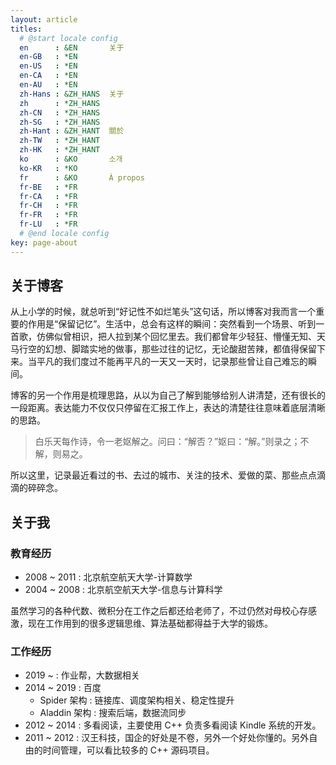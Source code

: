 ```yaml
---
layout: article
titles:
  # @start locale config
  en      : &EN       关于
  en-GB   : *EN
  en-US   : *EN
  en-CA   : *EN
  en-AU   : *EN
  zh-Hans : &ZH_HANS  关于
  zh      : *ZH_HANS
  zh-CN   : *ZH_HANS
  zh-SG   : *ZH_HANS
  zh-Hant : &ZH_HANT  關於
  zh-TW   : *ZH_HANT
  zh-HK   : *ZH_HANT
  ko      : &KO       소개
  ko-KR   : *KO
  fr      : &KO       À propos
  fr-BE   : *FR
  fr-CA   : *FR
  fr-CH   : *FR
  fr-FR   : *FR
  fr-LU   : *FR
  # @end locale config
key: page-about
---
```


## 关于博客

从上小学的时候，就总听到“好记性不如烂笔头”这句话，所以博客对我而言一个重要的作用是“保留记忆”。生活中，总会有这样的瞬间：突然看到一个场景、听到一首歌，仿佛似曾相识，把人拉到某个回忆里去。我们都曾年少轻狂、懵懂无知、天马行空的幻想、脚踏实地的做事，那些过往的记忆，无论酸甜苦辣，都值得保留下来。当平凡的我们度过不能再平凡的一天又一天时，记录那些曾让自己难忘的瞬间。

博客的另一个作用是梳理思路，从以为自己了解到能够给别人讲清楚，还有很长的一段距离。表达能力不仅仅只停留在汇报工作上，表达的清楚往往意味着底层清晰的思路。

> 白乐天每作诗，令一老妪解之。问曰：“解否？”妪曰：“解。”则录之；不解，则易之。

所以这里，记录最近看过的书、去过的城市、关注的技术、爱做的菜、那些点点滴滴的碎碎念。

## 关于我

### 教育经历

+ 2008 ~ 2011 : 北京航空航天大学-计算数学
+ 2004 ~ 2008 : 北京航空航天大学-信息与计算科学

虽然学习的各种代数、微积分在工作之后都还给老师了，不过仍然对母校心存感激，现在工作用到的很多逻辑思维、算法基础都得益于大学的锻炼。

### 工作经历

+ 2019 ~ : 作业帮，大数据相关
+ 2014 ~ 2019 : 百度
  + Spider 架构 : 链接库、调度架构相关、稳定性提升
  + Aladdin 架构 : 搜索后端，数据流同步
+ 2012 ~ 2014 : 多看阅读，主要使用 C++ 负责多看阅读 Kindle 系统的开发。
+ 2011 ~ 2012 : 汉王科技，国企的好处是不卷，另外一个好处你懂的。另外自由的时间管理，可以看比较多的 C++ 源码项目。
